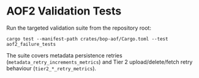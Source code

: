 # AOF2 Validation Tests

Run the targeted validation suite from the repository root:

```
cargo test --manifest-path crates/bop-aof/Cargo.toml --test aof2_failure_tests
```

The suite covers metadata persistence retries (`metadata_retry_increments_metrics`) and Tier 2 upload/delete/fetch retry behaviour (`tier2_*_retry_metrics`).

